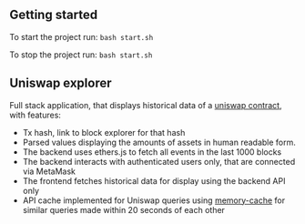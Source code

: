 ## Getting started

To start the project run:
`bash start.sh`

To stop the project run:
`bash start.sh`

## Uniswap explorer

Full stack application, that displays historical data of a [uniswap contract](https://etherscan.io/address/0xb4e16d0168e52d35cacd2c6185b44281ec28c9dc), with features:

- Tx hash, link to block explorer for that hash
- Parsed values displaying the amounts of assets in human readable form.
- The backend uses ethers.js to fetch all events in the last 1000 blocks
- The backend interacts with authenticated users only, that are connected via MetaMask
- The frontend fetches historical data for display using the backend API only
- API cache implemented for Uniswap queries using [memory-cache](https://www.npmjs.com/package/memory-cache) for similar queries made within 20 seconds of each other
